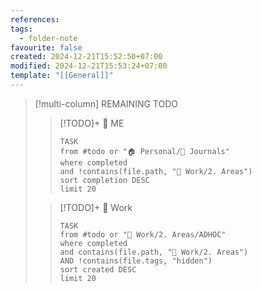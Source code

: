 ```yaml
---
references: 
tags:
  - folder-note
favourite: false
created: 2024-12-21T15:52:50+07:00
modified: 2024-12-21T15:53:24+07:00
template: "[[General]]"
---
```


> [!multi-column] REMAINING TODO
>> [!TODO]+ 🥰 ME
>>  ```dataview
>> TASK
>> from #todo or "🏠 Personal/📝 Journals"
>> where completed
>> and !contains(file.path, "💼 Work/2. Areas")
>> sort completion DESC
>> limit 20
>> ```
>
>> [!TODO]+ 💼 Work
>>  ```dataview
>> TASK
>> from #todo or "💼 Work/2. Areas/ADHOC"
>> where completed
>> and contains(file.path, "💼 Work/2. Areas")
>> AND !contains(file.tags, "hidden")
>> sort created DESC
>> limit 20
>> ```
